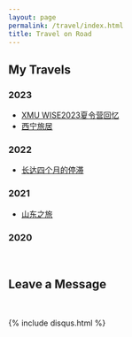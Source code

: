```yaml
---
layout: page
permalink: /travel/index.html
title: Travel on Road
---
```


## My Travels

### 2023

- [XMU WISE2023夏令营回忆](https://Russ0024.github.io/blogs/xmu)
- [西宁旅居](https://Russ0024.github.io/blogs/xining)

### 2022

- [长达四个月的停滞](https://Russ0024.github.io/blogs/dalian2022)<br>

### 2021

- [山东之旅](https://Russ0024.github.io/blogs/shandong2021)<br>

### 2020


<br>

## Leave a Message

<br>

{% include disqus.html %} 

<br>

